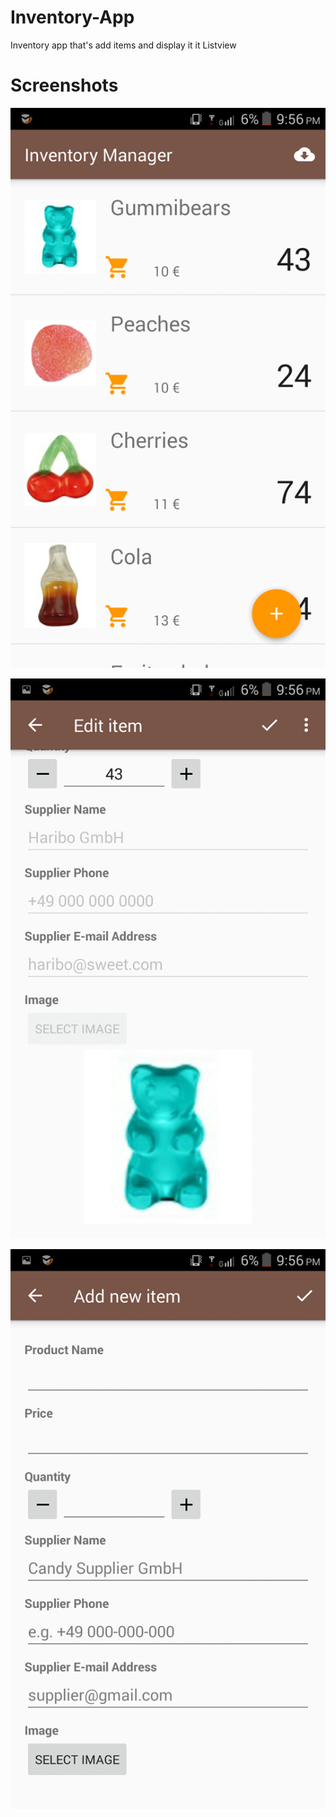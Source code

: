 # Inventory-App
Inventory app that's add items and display it it Listview

# Screenshots

![alt text](https://github.com/mohamed0017/Inventory-App/blob/master/img/27720767_1983994261922045_68717990_n%20-%20Copy.png)

![alt text](https://github.com/mohamed0017/Inventory-App/blob/master/img/27847845_1983994388588699_1420957897_n%20-%20Copy.png)

![alt text](https://github.com/mohamed0017/Inventory-App/blob/master/img/27848109_1983994251922046_4892458_n%20-%20Copy.png)
